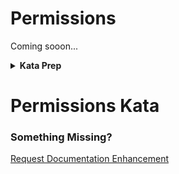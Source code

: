 # Permissions

Coming sooon...

<details>
<summary><strong>Kata Prep</strong></summary>

## Pre-requisites
1. Make sure your `Development Theatre` is running.

## Step 1: Create your `skill`

### Create a new directory for your kata

```bash
cd ~/path/to/your/spruce/projects
mkdir katas
```

### Create a new skill

```bash
cd katas
spruce create.skill views-kata
```

### Name your `skill`

> *Note*: Your `skill` name should be unique, so if you did this kata before, you may want to name it something different.

* Name: `Views Kata`
* Description: `A kata to practice creating views!`

### Open your `skill` in VS Code

> *Note*: You can follow the instructions printed in the `cli` or use the command below.

```bash
cd views-kata && code .
```

Then, open the terminal in VS Code and run:

```bash
spruce setup.vscode
```
Hit `Enter` to accept all setup options.

Then complete the following:

1. Open the Command Palette by using `cmd+shift+p` and search type: "Manage"
2. Select "Tasks: Manage Automatic Tasks"
3. Then select "Allow Automatic Tasks"
4. Open the Command Palette again type "reload" and select "Reload Window"

The Test Runner should open and begin installing additional requirements.

When it's done, you should see a message that says `Ready and waiting...`


## Step 2: Create your first test

### Create the test file

1. Hit `ctrl+space` (if you have the shortcuts setup) and hit enter. 
    - If you don't have the shortcuts setup, you can type `spruce create.test` in your terminal and hit `Enter`.
2. Select "Behavioral"
3. For "What are you testing?", type "Root skill view"
4. For "Camel case name", hit Enter (it should say "rootSkillView")
5. For "Which abstract test class do you want to extend?" select "AbstractSpruceFixtureTest"
6. Close the terminal window and get back to the Test Runner.
    - There should be one failing test.
    - The test will explain that before you can do any tests, you need to run `spruce set.remote`
7. Hit `ctrl+space` and type `set.remote` and hit `Enter`.
    - You will be prompted for more dependencies to install. Hit `Enter` to accept them all.
8. For your remote, select "Local"
    - Allow the rest of the dependencies to install
    - If prompted for remote again, select "Local" again
9. Close the terminal window and get back to the Test Runner.
    - The test should now be failing beacuse `false` does not equal `true`.
10. Click on the failing test in the Test Runner and click "Open" to open the test file.

### Prep the test file

1. Clear out the contents of the first test
1. Delete the second test
2. Delete `class RootSkillView {}` at the bottom of the test file

Your test should now be passing.

</details>

# Permissions Kata

### Something Missing?

<div class="grid-buttons">
    <a class="btn" href="https://forms.gle/2ZMtwUxg1egV8sHT8">Request Documentation Enhancement</a>
</div>